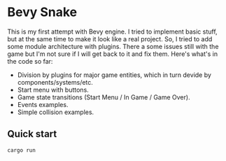 # Bevy Snake

This is my first attempt with Bevy engine. I tried to implement basic stuff, but at the same time to make it look like a real project. So, I tried to add some 
module architecture with plugins. There a some issues still with the game but I'm not sure if I will get back to it and fix them. Here's what's in the code so far:
- Division by plugins for major game entities, which in turn devide by components/systems/etc.
- Start menu with buttons.
- Game state transitions (Start Menu / In Game / Game Over).
- Events examples.
- Simple collision examples.

## Quick start
```bash
cargo run
```
